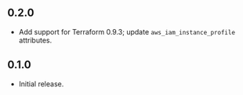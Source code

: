 ## 0.2.0

- Add support for Terraform 0.9.3; update `aws_iam_instance_profile` attributes.

## 0.1.0

- Initial release.
